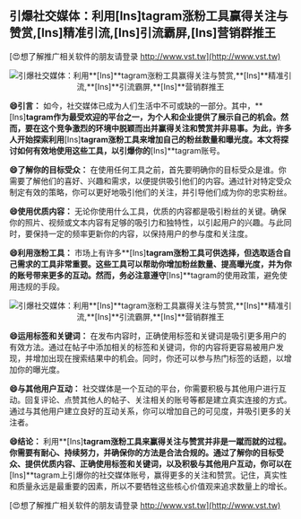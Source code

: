 ## **引爆社交媒体：利用**[Ins]**tagram涨粉工具赢得关注与赞赏,**[Ins]**精准引流,**[Ins]**引流霸屏,**[Ins]**营销群推王**

[😍想了解推广相关软件的朋友请登录 http://www.vst.tw](http://www.vst.tw)

 <center><img src="https://vst.tw/MP4/tuiguang/png/2.png" alt="引爆社交媒体：利用**[Ins]**tagram涨粉工具赢得关注与赞赏,**[Ins]**精准引流,**[Ins]**引流霸屏,**[Ins]**营销群推王"></center>

**😄引言：**
如今，社交媒体已成为人们生活中不可或缺的一部分。其中，**[Ins]**tagram作为最受欢迎的平台之一，为个人和企业提供了展示自己的机会。然而，要在这个竞争激烈的环境中脱颖而出并赢得关注和赞赏并非易事。为此，许多人开始探索利用**[Ins]**tagram涨粉工具来增加自己的粉丝数量和曝光度。本文将探讨如何有效地使用这些工具，以引爆你的**[Ins]**tagram账号。

**😄了解你的目标受众：**
在使用任何工具之前，首先要明确你的目标受众是谁。你需要了解他们的喜好、兴趣和需求，以便提供吸引他们的内容。通过针对特定受众制定有效的策略，你可以更好地吸引他们的关注，并引导他们成为你的忠实粉丝。

**😄使用优质内容：**
无论你使用什么工具，优质的内容都是吸引粉丝的关键。确保你的照片、视频或文本内容有足够的吸引力和独特性，以引起用户的兴趣。与此同时，要保持一定的频率更新你的内容，以保持用户的参与度和关注度。

**😄利用涨粉工具：**
市场上有许多**[Ins]**tagram涨粉工具可供选择，但选取适合自己需求的工具非常重要。这些工具可以帮助你增加粉丝数量、提高曝光度，并为你的账号带来更多的互动。然而，务必注意遵守**[Ins]**tagram的使用政策，避免使用违规的手段。

 <center><img src="https://vst.tw/MP4/tuiguang/png/4.png" alt="引爆社交媒体：利用**[Ins]**tagram涨粉工具赢得关注与赞赏,**[Ins]**精准引流,**[Ins]**引流霸屏,**[Ins]**营销群推王"></center>

**😄运用标签和关键词：**
在发布内容时，正确使用标签和关键词是吸引更多用户的有效方法。通过在帖子中添加相关的标签和关键词，你的内容将更容易被用户发现，并增加出现在搜索结果中的机会。同时，你还可以参与热门标签的话题，以增加你的曝光度。

**😄与其他用户互动：**
社交媒体是一个互动的平台，你需要积极与其他用户进行互动。回复评论、点赞其他人的帖子、关注相关的账号等都是建立真实连接的方式。通过与其他用户建立良好的互动关系，你可以增加自己的可见度，并吸引更多的关注者。

**😄结论：**
利用**[Ins]**tagram涨粉工具来赢得关注与赞赏并非是一蹴而就的过程。你需要有耐心、持续努力，并确保你的方法是合法合规的。通过了解你的目标受众、提供优质内容、正确使用标签和关键词，以及积极与其他用户互动，你可以在**[Ins]**tagram上引爆你的社交媒体账号，赢得更多的关注和赞赏。记住，真实性和质量永远是最重要的因素，所以不要牺牲这些核心价值观来追求数量上的增长。

[😍想了解推广相关软件的朋友请登录 http://www.vst.tw](http://www.vst.tw)




